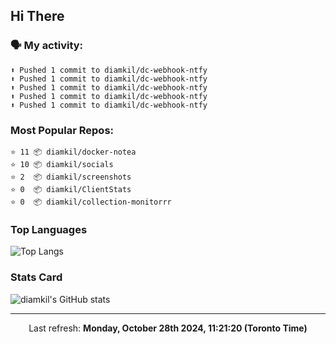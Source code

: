 ## Hi There

### 🗣 My activity:

```
⬆️ Pushed 1 commit to diamkil/dc-webhook-ntfy
⬆️ Pushed 1 commit to diamkil/dc-webhook-ntfy
⬆️ Pushed 1 commit to diamkil/dc-webhook-ntfy
⬆️ Pushed 1 commit to diamkil/dc-webhook-ntfy
⬆️ Pushed 1 commit to diamkil/dc-webhook-ntfy
```

### Most Popular Repos:

```
⭐️ 11 📦 diamkil/docker-notea
⭐️ 10 📦 diamkil/socials
⭐️ 2  📦 diamkil/screenshots
⭐️ 0  📦 diamkil/ClientStats
⭐️ 0  📦 diamkil/collection-monitorrr
```

### Top Languages

![Top Langs](https://github-readme-stats.vercel.app/api/top-langs/?username=diamkil&layout=compact&langs_count=10)

### Stats Card

![diamkil's GitHub stats](https://github-readme-stats.vercel.app/api?username=diamkil&count_private=true&show_icons=true)

---

<p align="center">
  Last refresh: 
  <b>Monday, October 28th 2024, 11:21:20 (Toronto Time)</b>
</p>
